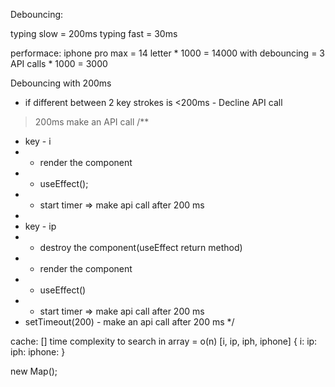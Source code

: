 Debouncing:

typing slow = 200ms
typing fast = 30ms

performace:
iphone pro max = 14 letter * 1000 = 14000
with debouncing = 3 API calls * 1000 = 3000

Debouncing with 200ms
- if different between 2 key strokes is <200ms - Decline API call
>200ms make an API call
/**
 * key - i
 * - render the component
 * - useEffect();
 * - start timer => make api call after 200 ms
 * 
 * key - ip
 * - destroy the component(useEffect return method)
 * - render the component
 * - useEffect()
 * - start timer => make api call after 200 ms
 *  setTimeout(200) - make an api call after 200 ms
 */


 cache: []
 time complexity to search in array = o(n)
 [i, ip, iph, iphone]
 {
    i:
    ip:
    iph:
    iphone:
 }

 new Map();
